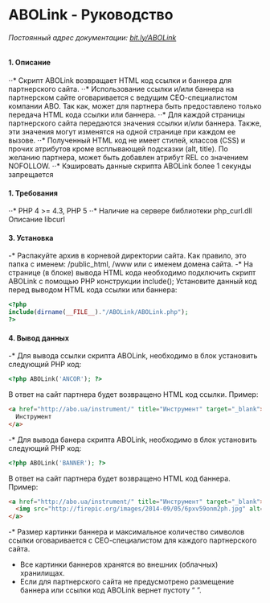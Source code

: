 ABOLink - Руководство
=======
###### Постоянный адрес документации: [bit.ly/ABOLink](https://bit.ly/ABOLink)
#### 1. Описание
⋅⋅* Скрипт ABOLink возвращает HTML код ссылки и баннера для партнерского сайта.
⋅⋅* Использование ссылки и/или баннера на партнерском сайте оговаривается с ведущим СЕО-специалистом компании ABO. Так как, может для партнера быть предоставлено только передача HTML кода ссылки или баннера.
⋅⋅* Для каждой страницы партнерского сайта передаются значения ссылки и/или баннера. Также, эти значения могут изменятся на одной странице при каждом ее вызове.
⋅⋅* Полученный  HTML код не имеет стилей, классов (CSS) и прочих атрибутов кроме всплывающей подсказки (alt, title). По желанию партнера, может быть добавлен атрибут REL со значением NOFOLLOW.
⋅⋅* Кэшировать данные скрипта ABOLink более 1 секунды запрещается
#### 1. Требования
⋅⋅* PHP 4 >= 4.3, PHP 5
⋅⋅* Наличие на сервере библиотеки php_curl.dll Описание libcurl
#### 3. Установка
-* Распакуйте архив в корневой директории сайта. Как правило, это папка с именем: /public_html, /www или с именем домена сайта.
-* На странице (в блоке) вывода HTML кода необходимо подключить скрипт ABOLink с помощью PHP конструкции include();
Установите данный код перед выводом HTML кода ссылки или баннера:
```php
<?php
include(dirname(__FILE__)."/ABOLink/ABOLink.php");
?>
```
#### 4. Вывод данных
-* Для вывода ссылки скрипта ABOLink, необходимо в блок установить следующий PHP код:
```php
<?php ABOLink('ANCOR'); ?>
```
В ответ на сайт партнера будет возвращено HTML код ссылки. Пример:
```html
<a href="http://abo.ua/instrument/" title="Инструмент" target="_blank">
  Инструмент
</a>
```
-* Для вывода банера скрипта ABOLink, необходимо в блок установить следующий PHP код:
```php
<?php ABOLink('BANNER'); ?>
```
В ответ на сайт партнера будет возвращено HTML код баннера. Пример:
```html
<a href="http://abo.ua/instrument/" title="Инструмент" target="_blank">
  <img src="http://firepic.org/images/2014-09/05/6pxv59onm2ph.jpg" alt="Инструмент"/>
</a>
```
-* Размер картинки баннера и максимальное количество символов ссылки оговаривается с СЕО-специалистом для каждого партнерского сайта.
+ Все картинки баннеров хранятся во внешних (облачных) хранилищах.
+ Если для партнерского сайта не предусмотрено размещение баннера или ссылки код ABOLink вернет пустоту “ ”.
